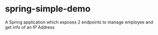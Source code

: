 # spring-simple-demo
A Spring application which exposes 2 endpoints to manage employee and get info of an IP Address
